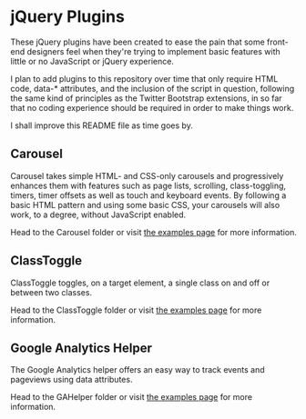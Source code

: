 # jQuery Plugins

These jQuery plugins have been created to ease the pain that some front-end designers feel when they're trying to implement basic features with little or no JavaScript or jQuery experience.

I plan to add plugins to this repository over time that only require HTML code, data-* attributes, and the inclusion of the script in question, following the same kind of principles as the Twitter Bootstrap extensions, in so far that no coding experience should be required in order to make things work.

I shall improve this README file as time goes by.

## Carousel

Carousel takes simple HTML- and CSS-only carousels and progressively enhances them with features such as page lists, scrolling, class-toggling, timers, timer offsets as well as touch and keyboard events. By following a basic HTML pattern and using some basic CSS, your carousels will also work, to a degree, without JavaScript enabled.

Head to the Carousel folder or visit [the examples page](http://abitgone.github.com/jQuery-Plugins/Carousel) for more information.

## ClassToggle

ClassToggle toggles, on a target element, a single class on and off or between two classes.

Head to the ClassToggle folder or visit [the examples page](http://abitgone.github.com/jQuery-Plugins/ClassToggle) for more information.

## Google Analytics Helper

The Google Analytics helper offers an easy way to track events and pageviews using data attributes.

Head to the GAHelper folder or visit [the examples page](http://abitgone.github.com/jQuery-Plugins/GAHelper) for more information.
